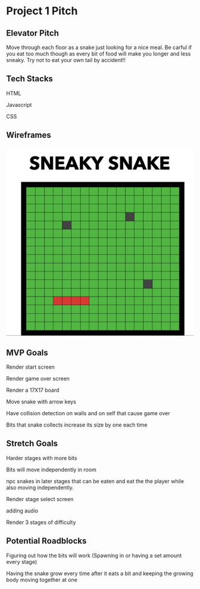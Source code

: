 # Project 1 Pitch

## Elevator Pitch
Move through each floor as a snake just looking for a nice meal. Be carful if you eat too much though as every bit of food will make you longer and less sneaky. Try not to eat your own tail by accident!! 
## Tech Stacks
HTML

Javascript

CSS
## Wireframes
![wireframe](C2C249EE-6210-429F-9CDE-065952C00407.jpeg)
## MVP Goals

Render start screen

Render game over screen

Render a 17X17 board 

Move snake with arrow keys

Have collision detection on walls and on self that cause game over

Bits that snake collects increase its size by one each time

## Stretch Goals

Harder stages with more bits

Bits will move independently in room

npc snakes in later stages that can be eaten and eat the the player while also moving independently.

Render stage select screen

adding audio

Render 3 stages of difficulty 

## Potential Roadblocks


Figuring out how the bits will work (Spawning in or having a set amount every stage)

Having the snake grow every time after it eats a bit and keeping the growing body moving together at one



